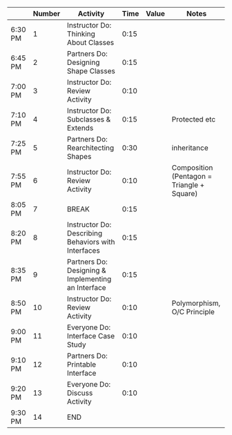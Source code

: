 |         | Number | Activity                                            | Time | Value | Notes                                      |
| ------- | ------ | --------------------------------------------------- | ---- | ----- | ------------------------------------------ |
| 6:30 PM | 1      | Instructor Do: Thinking About Classes               | 0:15 |       |                                            |
| 6:45 PM | 2      | Partners Do: Designing Shape Classes                | 0:15 |       |                                            |
| 7:00 PM | 3      | Instructor Do: Review Activity                      | 0:10 |       |                                            |
| 7:10 PM | 4      | Instructor Do: Subclasses & Extends                 | 0:15 |       | Protected etc                              |
| 7:25 PM | 5      | Partners Do: Rearchitecting Shapes                  | 0:30 |       | inheritance                                |
| 7:55 PM | 6      | Instructor Do: Review Activity                      | 0:10 |       | Composition (Pentagon = Triangle + Square) |
| 8:05 PM | 7      | BREAK                                               | 0:15 |       |                                            |
| 8:20 PM | 8      | Instructor Do: Describing Behaviors with Interfaces | 0:15 |       |                                            |
| 8:35 PM | 9      | Partners Do: Designing & Implementing an Interface  | 0:15 |       |                                            |
| 8:50 PM | 10     | Instructor Do: Review Activity                      | 0:10 |       | Polymorphism, O/C Principle                |
| 9:00 PM | 11     | Everyone Do: Interface Case Study                   | 0:10 |       |                                            |
| 9:10 PM | 12     | Partners Do: Printable Interface                    | 0:10 |       |                                            |
| 9:20 PM | 13     | Everyone Do: Discuss Activity                       | 0:10 |       |                                            |
| 9:30 PM | 14     | END                                                 |      |       |                                            |
